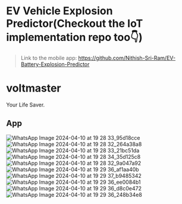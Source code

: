 # EV Vehicle Explosion Predictor(Checkout the IoT implementation repo too👇)

> Link to the mobile app: https://github.com/Nithish-Sri-Ram/EV-Battery-Explosion-Predictor

# voltmaster

Your Life Saver.

## App

![WhatsApp Image 2024-04-10 at 19 28 33_95d18cce](https://github.com/Nithish-Sri-Ram/IOT-x-Flutter/assets/115037539/83e9b7e8-b5bf-4e8a-9a0f-cd03aba28afc)
![WhatsApp Image 2024-04-10 at 19 28 32_264a38a8](https://github.com/Nithish-Sri-Ram/IOT-x-Flutter/assets/115037539/0a04611f-55b5-4e94-9623-8451e1310262)
![WhatsApp Image 2024-04-10 at 19 28 33_21bc51da](https://github.com/Nithish-Sri-Ram/IOT-x-Flutter/assets/115037539/f9efd98e-037f-4ef1-8f4a-7502b2b63468)
![WhatsApp Image 2024-04-10 at 19 28 34_35d125c8](https://github.com/Nithish-Sri-Ram/IOT-x-Flutter/assets/115037539/a775e464-4243-4c98-98b6-8a74aa24e16b)
![WhatsApp Image 2024-04-10 at 19 28 32_9a047a92](https://github.com/Nithish-Sri-Ram/IOT-x-Flutter/assets/115037539/0c0c713b-3ff1-4860-ace4-b9e596e9a308)
![WhatsApp Image 2024-04-10 at 19 29 36_af1aa40b](https://github.com/Nithish-Sri-Ram/IOT-x-Flutter/assets/115037539/557f0981-d9c7-4793-89ff-1c7128742dc1)
![WhatsApp Image 2024-04-10 at 19 29 37_b9485342](https://github.com/Nithish-Sri-Ram/IOT-x-Flutter/assets/115037539/c45f906b-2a3c-480c-9d86-3b61b84ea9fc)
![WhatsApp Image 2024-04-10 at 19 29 36_ee0084b1](https://github.com/Nithish-Sri-Ram/IOT-x-Flutter/assets/115037539/de9335e7-58d8-477e-8adc-3ff418efe1c7)
![WhatsApp Image 2024-04-10 at 19 29 36_d8c0e472](https://github.com/Nithish-Sri-Ram/IOT-x-Flutter/assets/115037539/41c8aa33-693e-4c0a-b001-3761eb5f3692)
![WhatsApp Image 2024-04-10 at 19 29 36_248b34e8](https://github.com/Nithish-Sri-Ram/IOT-x-Flutter/assets/115037539/7437e9d2-e1fb-4159-916e-788b11eb0ea6)
